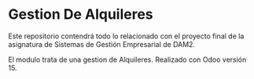 # Gestion De Alquileres
Este repositorio contendrá todo lo relacionado con el proyecto final de la asignatura de Sistemas de Gestión Empresarial de DAM2.

El modulo trata de una gestion de Alquileres.
Realizado con Odoo versión 15.
